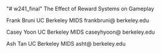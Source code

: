 "# w241_final" 
The Effect of Reward Systems on Gameplay

Frank Bruni
UC Berkeley MIDS
frankbruni@
berkeley.edu

Casey Yoon
UC Berkeley MIDS
caseyhyoon@
berkeley.edu

Ash Tan
UC Berkeley MIDS
asht@
berkeley.edu
